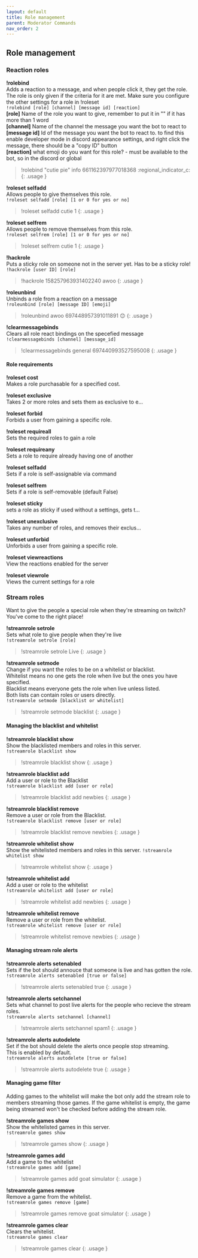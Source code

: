 ```yaml
---
layout: default
title: Role management
parent: Moderator Commands
nav_order: 2
---
```


## Role management

### Reaction roles

**!rolebind**  
Adds a reaction to a message, and when people click it, they get the role.  
The role is only given if the criteria for it are met.
Make sure you configure the other settings for a role in !roleset  
`!rolebind [role] [channel] [message id] [reaction]`   
**[role]** Name of the role you want to give, remember to put it in "" if it has more than 1 word  
**[channel]** Name of the channel the message you want the bot to react to  
**[message id]** Id of the message you want the bot to react to. to find this enable developer mode in discord appearance settings, and right click the message, there should be a "copy ID" button  
**[reaction]** what emoji do you want for this role? - must be available to the bot, so in the discord or global  
>!rolebind "cutie pie" info 661162397977018368 :regional_indicator_c:
{: .usage }

**!roleset selfadd**  
Allows people to give themselves this role.  
`!roleset selfadd [role] [1 or 0 for yes or no]`  
>!roleset selfadd cutie 1
{: .usage }

**!roleset selfrem**  
Allows people to remove themselves from this role.  
`!roleset selfrem [role] [1 or 0 for yes or no]`  
>!roleset selfrem cutie 1
{: .usage }

**!hackrole**  
Puts a sticky role on someone not in the server yet. Has to be a sticky role!  
`!hackrole [user ID] [role]`  
>!hackrole 158257963931402240 awoo
{: .usage }

**!roleunbind**  
Unbinds a role from a reaction on a message  
`!roleunbind [role] [message ID] [emoji]`  
>!roleunbind awoo 697448957391011891 :blush:
{: .usage }

**!clearmessagebinds**  
Clears all role react bindings on the specefied message  
`!clearmessagebinds [channel] [message_id]`  
>!clearmessagebinds general 697440993527595008
{: .usage }

#### Role requirements
**!roleset cost**  
Makes a role purchasable for a specified cost.  

**!roleset exclusive**  
Takes 2 or more roles and sets them as exclusive to e...  

**!roleset forbid**  
Forbids a user from gaining a specific role.  

**!roleset requireall**  
Sets the required roles to gain a role  

**!roleset requireany**  
Sets a role to require already having one of another  

**!roleset selfadd**  
Sets if a role is self-assignable via command  

**!roleset selfrem**  
Sets if a role is self-removable (default False)  

**!roleset sticky**  
sets a role as sticky if used without a settings, gets t...  

**!roleset unexclusive**  
Takes any number of roles, and removes their exclus...  

**!roleset unforbid**  
Unforbids a user from gaining a specific role.  

**!roleset viewreactions**  
View the reactions enabled for the server  

**!roleset viewrole**  
Views the current settings for a role  


### Stream roles
Want to give the people a special role when they're streaming on twitch?  
You've come to the right place!  

**!streamrole setrole**  
Sets what role to give people when they're live  
`!streamrole setrole [role]`  
>!streamrole setrole Live
{: .usage }

**!streamrole setmode**  
Change if you want the roles to be on a whitelist or blacklist.  
Whitelist means no one gets the role when live but the ones you have specified.  
Blacklist means everyone gets the role when live unless listed.  
Both lists can contain roles or users directly.  
`!streamrole setmode [blacklist or whitelist]`
>!streamrole setmode blacklist
{: .usage }

#### Managing the blacklist and whitelist  

**!streamrole blacklist show**  
Show the blacklisted members and roles in this server.  
`!streamrole blacklist show`  
>!streamrole blacklist show
{: .usage }

**!streamrole blacklist add**  
Add a user or role to the Blacklist  
`!streamrole blacklist add [user or role]`  
>!streamrole blacklist add newbies
{: .usage }

**!streamrole blacklist remove**  
Remove a user or role from the Blacklist.  
`!streamrole blacklist remove [user or role]`  
>!streamrole blacklist remove newbies
{: .usage }

**!streamrole whitelist show**  
Show the whitelisted members and roles in this server.
`!streamrole whitelist show`  
>!streamrole whitelist show
{: .usage }

**!streamrole whitelist add**  
Add a user or role to the whitelist  
`!streamrole whitelist add [user or role]`  
>!streamrole whitelist add newbies
{: .usage }

**!streamrole whitelist remove**  
Remove a user or role from the whitelist.  
`!streamrole whitelist remove [user or role]`  
>!streamrole whitelist remove newbies
{: .usage }

#### Managing stream role alerts

**!streamrole alerts setenabled**  
Sets if the bot should annouce that someone is live and has gotten the role.  
`!streamrole alerts setenabled [true or false]`  
>!streamrole alerts setenabled true
{: .usage }

**!streamrole alerts setchannel**  
Sets what channel to post live alerts for the people who recieve the stream roles.  
`!streamrole alerts setchannel [channel]`  
>!streamrole alerts setchannel spam1
{: .usage }

**!streamrole alerts autodelete**  
Set if the bot should delete the alerts once people stop streaming.  
This is enabled by default.  
`!streamrole alerts autodelete [true or false]`  
>!streamrole alerts autodelete true
{: .usage }

#### Managing game filter

Adding games to the whitelist will make the bot only add the stream role
to members streaming those games. If the game whitelist is empty, the
game being streamed won't be checked before adding the stream role.

**!streamrole games show**  
Show the whitelisted games in this server.  
`!streamrole games show`  
>!streamrole games show
{: .usage }

**!streamrole games add**  
Add a game to the whitelist  
`!streamrole games add [game]`  
>!streamrole games add goat simulator
{: .usage }

**!streamrole games remove**  
Remove a game from the whitelist.  
`!streamrole games remove [game]`  
>!streamrole games remove goat simulator
{: .usage }

**!streamrole games clear**  
Clears the whitelist.    
`!streamrole games clear`  
>!streamrole games clear
{: .usage }